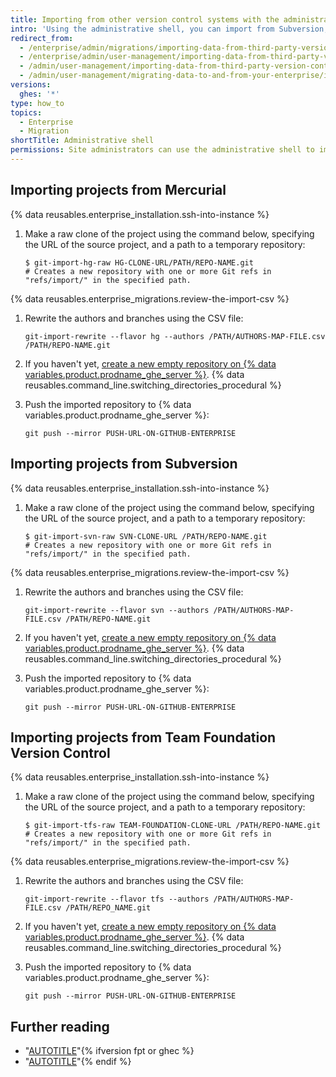 ```yaml
---
title: Importing from other version control systems with the administrative shell
intro: 'Using the administrative shell, you can import from Subversion, Mercurial and Team Foundation Version Control to Git repositories on {% data variables.product.prodname_ghe_server %}.'
redirect_from:
  - /enterprise/admin/migrations/importing-data-from-third-party-version-control-systems
  - /enterprise/admin/user-management/importing-data-from-third-party-version-control-systems
  - /admin/user-management/importing-data-from-third-party-version-control-systems
  - /admin/user-management/migrating-data-to-and-from-your-enterprise/importing-data-from-third-party-version-control-systems
versions:
  ghes: '*'
type: how_to
topics:
  - Enterprise
  - Migration
shortTitle: Administrative shell
permissions: Site administrators can use the administrative shell to import data from other version control systems.
---
```


## Importing projects from Mercurial

{% data reusables.enterprise_installation.ssh-into-instance %}
1. Make a raw clone of the project using the command below, specifying the URL of the source project, and a path to a temporary repository:

   ```shell
   $ git-import-hg-raw HG-CLONE-URL/PATH/REPO-NAME.git
   # Creates a new repository with one or more Git refs in "refs/import/" in the specified path.
   ```

{% data reusables.enterprise_migrations.review-the-import-csv %}
1. Rewrite the authors and branches using the CSV file:

   ```shell
   git-import-rewrite --flavor hg --authors /PATH/AUTHORS-MAP-FILE.csv /PATH/REPO-NAME.git
   ```

1. If you haven't yet, [create a new empty repository on {% data variables.product.prodname_ghe_server %}](/repositories/creating-and-managing-repositories/creating-a-new-repository).
{% data reusables.command_line.switching_directories_procedural %}
1. Push the imported repository to {% data variables.product.prodname_ghe_server %}:

   ```shell
   git push --mirror PUSH-URL-ON-GITHUB-ENTERPRISE
   ```

## Importing projects from Subversion

{% data reusables.enterprise_installation.ssh-into-instance %}
1. Make a raw clone of the project using the command below, specifying the URL of the source project, and a path to a temporary repository:

   ```shell
   $ git-import-svn-raw SVN-CLONE-URL /PATH/REPO-NAME.git
   # Creates a new repository with one or more Git refs in "refs/import/" in the specified path.
   ```

{% data reusables.enterprise_migrations.review-the-import-csv %}
1. Rewrite the authors and branches using the CSV file:

   ```shell
   git-import-rewrite --flavor svn --authors /PATH/AUTHORS-MAP-FILE.csv /PATH/REPO-NAME.git
   ```

1. If you haven't yet, [create a new empty repository on {% data variables.product.prodname_ghe_server %}](/repositories/creating-and-managing-repositories/creating-a-new-repository).
{% data reusables.command_line.switching_directories_procedural %}
1. Push the imported repository to {% data variables.product.prodname_ghe_server %}:

   ```shell
   git push --mirror PUSH-URL-ON-GITHUB-ENTERPRISE
   ```

## Importing projects from Team Foundation Version Control

{% data reusables.enterprise_installation.ssh-into-instance %}
1. Make a raw clone of the project using the command below, specifying the URL of the source project, and a path to a temporary repository:

   ```shell
   $ git-import-tfs-raw TEAM-FOUNDATION-CLONE-URL /PATH/REPO-NAME.git
   # Creates a new repository with one or more Git refs in "refs/import/" in the specified path.
   ```

{% data reusables.enterprise_migrations.review-the-import-csv %}
1. Rewrite the authors and branches using the CSV file:

   ```shell
   git-import-rewrite --flavor tfs --authors /PATH/AUTHORS-MAP-FILE.csv /PATH/REPO_NAME.git
   ```

1. If you haven't yet, [create a new empty repository on {% data variables.product.prodname_ghe_server %}](/repositories/creating-and-managing-repositories/creating-a-new-repository).
{% data reusables.command_line.switching_directories_procedural %}
1. Push the imported repository to {% data variables.product.prodname_ghe_server %}:

   ```shell
   git push --mirror PUSH-URL-ON-GITHUB-ENTERPRISE
   ```

## Further reading

- "[AUTOTITLE](/admin/configuration/configuring-your-enterprise/command-line-utilities#import-and-export)"{% ifversion fpt or ghec %}
- "[AUTOTITLE](/get-started/using-git/troubleshooting-the-2-gb-push-limit)"{% endif %}

